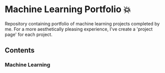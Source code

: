 # Machine Learning Portfolio :boom: 
Repository containing portfolio of machine learning projects completed by me. For a more aesthetically pleasing experience, I've create a 'project page' for each project. 
## Contents
### Machine Learning
